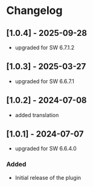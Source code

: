 # Changelog

## [1.0.4] - 2025-09-28
- upgraded for SW 6.7.1.2

## [1.0.3] - 2025-03-27
- upgraded for SW 6.6.7.1

## [1.0.2] - 2024-07-08
- added translation

## [1.0.1] - 2024-07-07
- upgraded for SW 6.6.4.0


### Added
- Initial release of the plugin
